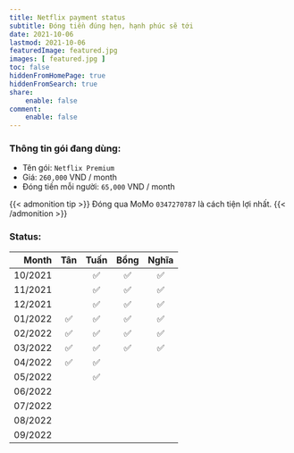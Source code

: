 ```yaml
---
title: Netflix payment status
subtitle: Đóng tiền đúng hẹn, hạnh phúc sẽ tới
date: 2021-10-06
lastmod: 2021-10-06
featuredImage: featured.jpg
images: [ featured.jpg ]
toc: false
hiddenFromHomePage: true
hiddenFromSearch: true
share:
    enable: false
comment:
    enable: false
---
```


### Thông tin gói đang dùng:

* Tên gói: `Netflix Premium`
* Giá: `260,000` VND / month
* Đóng tiền mỗi người: `65,000` VND / month

{{< admonition tip >}}
Đóng qua MoMo `0347270787` là cách tiện lợi nhất.
{{< /admonition >}}

### Status:

| Month   | Tân  | Tuấn | Bồng | Nghĩa |
| ------: | :--: | :--: | :--: | :---: |
| 10/2021 |      | ✅   | ✅   |  ✅   |
| 11/2021 |      | ✅   | ✅   |  ✅   |
| 12/2021 |      | ✅   | ✅   |  ✅   |
| 01/2022 |  ✅  | ✅   |  ✅  |  ✅   |
| 02/2022 |  ✅  | ✅   |  ✅  |  ✅   |
| 03/2022 |  ✅  | ✅   |  ✅  |  ✅   |
| 04/2022 |  ✅  | ✅   |      |       |
| 05/2022 |      | ✅   |     |       |
| 06/2022 |      |     |      |       |
| 07/2022 |      |     |      |       |
| 08/2022 |      |     |      |       |
| 09/2022 |      |     |      |       |
